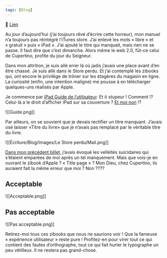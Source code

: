 ```yaml
---
tags: [Blog]
---
```


🔗 [Lien](https://www.ralentirtravaux.com/le_blog/le-store-perdu/)

Au jour d’aujourd’hui (j’ai toujours rêvé d’écrire cette horreur), mon manuel n’a toujours pas réintégré l’iTunes store. J’ai enlevé les mots « libre » et « gratuit » puis « iPad ». J’ai ajouté le titre qui manquait, mais rien ne se passe. Il faut dire que c’est dimanche. Alors même le web 2.0, fût-ce celui de Cupertino, profite du jour du Seigneur.

Dans mon attrition, je suis allé errer là où jadis j’avais une place avant d’en être chassé. Je suis allé dans le Store perdu. Et j’ai contemplé les zibooks qui, ont encore le privilège de trôner sur les étagères du magasin en ligne. La curiosité (enfin, une intention maligne) me pousse à en télécharger quelques-uns réalisés par Apple.

Je commence par [iPad Guide de l’utilisateur](http://itunes.apple.com/fr/book/ipad-guide-de-lutilisateur/id407070939?mt=11 "iPad Guide de l'utilisateur"). Et ô stupeur ! Comment !? Celui-là a le droit d’afficher iPad sur sa couverture ? [Et moi non](http://www.ralentirtravaux.com/le_blog/?p=1808 "Le manuel de quatrième n'est plus sur le store") !?

![[Guide.png]]

Par ailleurs, on se souvient que je devais rectifier un titre manquant. J’avais osé laisser «Titre du livre» que je n’avais pas remplacé par le véritable titre du livre. 

![[Écriture/Blog/Images/Le Store perdu/Mail.png]]

[Dans mon précédent billet](http://www.ralentirtravaux.com/le_blog/?p=1808 "Le manuel de quatrième n'est plus sur le store"), j’avais évoqué les velléités suicidaires qui s’étaient emparées de moi après un tel manquement. Mais que vois-je en ouvrant le zibook d’Apple ? « Title page » ? Mon Dieu, chez Cupertino, ils auraient fait la même erreur que moi ? Non ???? 

## Acceptable
![[Acceptable.png]]

## Pas acceptable
![[Pas acceptable.png]]

Retirez-moi tous ces zibooks que nous ne saurions voir ! Que la fameuse « expérience utilisateur » reste pure ! Profitez-en pour virer tout ce qui contient des fautes d’orthographe, tout ce qui fait hurler le typographe un peu vétilleux. Il ne restera pas grand-chose.

